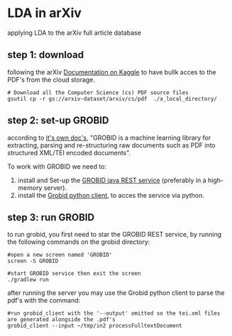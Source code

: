 # LDA in arXiv
applying LDA to the arXiv full article database 

## step 1: download
following the arXiv [Documentation on Kaggle](https://www.kaggle.com/datasets/Cornell-University/arxiv) to have bullk acces to the PDF's from the cloud storage.

```
# Download all the Computer Science (cs) PDF source files
gsutil cp -r gs://arxiv-dataset/arxiv/cs/pdf  ./a_local_directory/
```
## step 2: set-up GROBID
according to [it's own doc's](https://grobid.readthedocs.io/en/latest/Introduction/), "GROBID is a machine learning library for extracting, parsing and re-structuring raw documents such as PDF into structured XML/TEI encoded documents". 

To work with GROBID we need to:
  1. install and Set-up the [GROBID java REST service](https://github.com/kermitt2/grobid#latest-version) (preferably in a high-memory server).
  2. install the [Grobid python client](https://github.com/kermitt2/grobid_client_python), to acces the service via python.

## step 3: run GROBID
to run grobid, you first need to star the GROBID REST service, by running the following commands on the grobid directory:

```
#open a new screen named 'GROBID'
screen -S GROBID

#start GROBID service then exit the screen
./gradlew run
```

after running the server you may use the Grobid python client to parse the pdf's with the command:
```
#run grobid_client with the '--output' omitted so the tei.xml files are generated alongside the .pdf's
grobid_client --input ~/tmp/in2 processFulltextDocument
```

